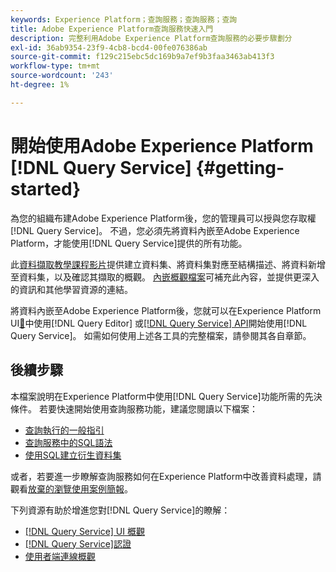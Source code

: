 ```yaml
---
keywords: Experience Platform；查詢服務；查詢服務；查詢
title: Adobe Experience Platform查詢服務快速入門
description: 完整利用Adobe Experience Platform查詢服務的必要步驟劃分
exl-id: 36ab9354-23f9-4cb8-bcd4-00fe076386ab
source-git-commit: f129c215ebc5dc169b9a7ef9b3faa3463ab413f3
workflow-type: tm+mt
source-wordcount: '243'
ht-degree: 1%

---
```


# 開始使用Adobe Experience Platform [!DNL Query Service] {#getting-started}

為您的組織布建Adobe Experience Platform後，您的管理員可以授與您存取權[!DNL Query Service]。 不過，您必須先將資料內嵌至Adobe Experience Platform，才能使用[!DNL Query Service]提供的所有功能。

此[資料擷取教學課程影片](https://experienceleague.adobe.com/docs/platform-learn/tutorials/data-ingestion/create-datasets-and-ingest-data.html?lang=zh-Hant)提供建立資料集、將資料集對應至結構描述、將資料新增至資料集，以及確認其擷取的概觀。 [內嵌概觀檔案](../../ingestion/home.md)可補充此內容，並提供更深入的資訊和其他學習資源的連結。

將資料內嵌至Adobe Experience Platform後，您就可以在Experience Platform UI[&#128279;](../ui/user-guide.md)中使用[!DNL Query Editor] 或[[!DNL Query Service] API](../api/getting-started.md)開始使用[!DNL Query Service]。 如需如何使用上述各工具的完整檔案，請參閱其各自章節。

## 後續步驟

本檔案說明在Experience Platform中使用[!DNL Query Service]功能所需的先決條件。 若要快速開始使用查詢服務功能，建議您閱讀以下檔案：

- [查詢執行的一般指引](../best-practices/writing-queries.md)
- [查詢服務中的SQL語法](../sql/syntax.md)
- [使用SQL建立衍生資料集](../data-distiller/derived-datasets/create-derived-datasets-with-sql.md)

或者，若要進一步瞭解查詢服務如何在Experience Platform中改善資料處理，請觀看[放棄的瀏覽使用案例簡報](../use-cases/abandoned-browse.md#video-example)。

下列資源有助於增進您對[!DNL Query Service]的瞭解：

- [[!DNL Query Service] UI 概觀](../ui/overview.md)
- [[!DNL Query Service]認證](../ui/credentials.md)
- [使用者端連線概觀](../clients/overview.md)
